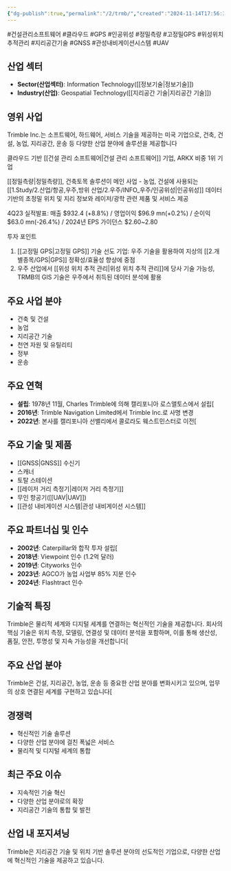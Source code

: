 ```yaml
---
{"dg-publish":true,"permalink":"/2/trmb/","created":"2024-11-14T17:56:39.356+09:00","updated":"2025-06-03T20:06:01.745+09:00"}
---
```


#건설관리소프트웨어 #클라우드 #GPS #인공위성 #정밀측량 #고정밀GPS #위성위치추적관리 #지리공간기술 #GNSS #관성내비게이션시스템 #UAV 


## 산업 섹터

- **Sector(산업섹터)**: Information Technology([[정보기술\|정보기술]])
- **Industry(산업)**: Geospatial Technology([[지리공간 기술\|지리공간 기술]])

## 영위 사업

Trimble Inc.는 소프트웨어, 하드웨어, 서비스 기술을 제공하는 미국 기업으로, 건축, 건설, 농업, 지리공간, 운송 등 다양한 산업 분야에 솔루션을 제공합니다


클라우드 기반 [[건설 관리 소프트웨어\|건설 관리 소프트웨어]] 기업, ARKX 비중 1위 기업 

[[정밀측량\|정밀측량]], 건축토목 솔루션이 메인 사업 - 농업, 건설에 사용되는 [[1.Study/2.산업/항공,우주,방위 산업/2.우주/INFO_우주/인공위성\|인공위성]] 데이터 기반의 초정밀 위치 및 지리 정보와 레이저/광학 관련 제품 및 서비스 제공 

4Q23 실적발표: 매출 $932.4 (+8.8%) / 영업이익 $96.9 mn(+0.2%) / 순이익 $63.0 mn(-26.4%) / 2024년 EPS 가이던스 $2.60~2.80 

투자 포인트 
1) [[고정밀 GPS\|고정밀 GPS]] 기술 선도 기업: 우주 기술을 활용하여 지상의 [[2.개별종목/GPS\|GPS]] 정확성/효율성 향상에 중점 
2) 우주 산업에서 [[위성 위치 추적 관리\|위성 위치 추적 관리]]에 당사 기술 가능성, TRMB의 GIS 기술은 우주에서 취득된 데이터 분석에 활용


## 주요 사업 분야

- 건축 및 건설
- 농업
- 지리공간 기술
- 천연 자원 및 유틸리티
- 정부
- 운송

## 주요 연혁

- **설립**: 1978년 11월, Charles Trimble에 의해 캘리포니아 로스앨토스에서 설립[
- **2016년**: Trimble Navigation Limited에서 Trimble Inc.로 사명 변경
- **2022년**: 본사를 캘리포니아 선밸리에서 콜로라도 웨스트민스터로 이전[
  
## 주요 기술 및 제품

- [[GNSS\|GNSS]] 수신기
- 스캐너
- 토탈 스테이션
- [[레이저 거리 측정기\|레이저 거리 측정기]]
- 무인 항공기([[UAV\|UAV]])
- [[관성 내비게이션 시스템\|관성 내비게이션 시스템]]


## 주요 파트너십 및 인수

- **2002년**: Caterpillar와 합작 투자 설립[
- **2018년**: Viewpoint 인수 (1.2억 달러)
- **2019년**: Cityworks 인수
- **2023년**: AGCO가 농업 사업부 85% 지분 인수
- **2024년**: Flashtract 인수

## 기술적 특징

Trimble은 물리적 세계와 디지털 세계를 연결하는 혁신적인 기술을 제공합니다. 회사의 핵심 기술은 위치 측정, 모델링, 연결성 및 데이터 분석을 포함하며, 이를 통해 생산성, 품질, 안전, 투명성 및 지속 가능성을 개선합니다[


## 주요 산업 분야

Trimble은 건설, 지리공간, 농업, 운송 등 중요한 산업 분야를 변화시키고 있으며, 업무의 상호 연결된 세계를 구현하고 있습니다[

## 경쟁력

- 혁신적인 기술 솔루션
- 다양한 산업 분야에 걸친 폭넓은 서비스
- 물리적 및 디지털 세계의 통합

## 최근 주요 이슈

- 지속적인 기술 혁신
- 다양한 산업 분야로의 확장
- 지리공간 기술의 통합 및 발전

## 산업 내 포지셔닝

Trimble은 지리공간 기술 및 위치 기반 솔루션 분야의 선도적인 기업으로, 다양한 산업에 혁신적인 기술을 제공하고 있습니다.